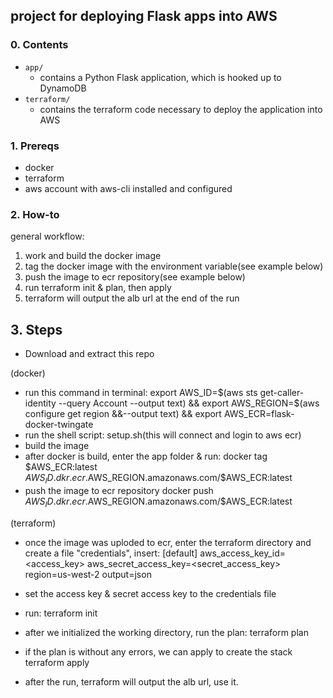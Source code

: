 ## project for deploying Flask apps into AWS

### 0. Contents
- `app/`
  - contains a Python Flask application, which is hooked up to DynamoDB
- `terraform/`
  - contains the terraform code necessary to deploy the application into AWS
  
### 1. Prereqs
- docker
- terraform
- aws account with aws-cli installed and configured

### 2. How-to
general workflow: 
1. work and build the docker image
2. tag the docker image with the environment variable(see example below)
3. push the image to ecr repository(see example below)
4. run terraform init & plan, then apply
5. terraform will output the alb url at the end of the run

## 3. Steps
- Download and extract this repo


(docker)
- run this command in terminal: 
export AWS_ID=$(aws sts get-caller-identity --query Account --output text) && export AWS_REGION=$(aws configure get region &&--output text) && export AWS_ECR=flask-docker-twingate
- run the shell script: setup.sh(this will connect and login to aws ecr)  
- build the image 
- after docker is build, enter the app folder & run:
docker tag $AWS_ECR:latest $AWS_ID.dkr.ecr.$AWS_REGION.amazonaws.com/$AWS_ECR:latest
- push the image to ecr repository 
docker push $AWS_ID.dkr.ecr.$AWS_REGION.amazonaws.com/$AWS_ECR:latest


(terraform)
- once the image was uploded to ecr, enter the terraform directory and create a file "credentials", insert:
[default]
aws_access_key_id=<access_key>
aws_secret_access_key=<secret_access_key>
region=us-west-2
output=json

- set the access key & secret access key to the credentials file

- run:
terraform init
- after we initialized the working directory, run the plan:
terraform plan
- if the plan is without any errors, we can apply to create the stack
terraform apply

- after the run, terraform will output the alb url, use it.


